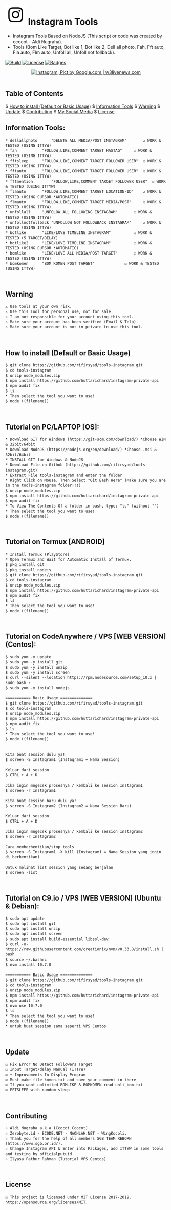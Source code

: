 # ![Image](instagram-icon-white.png) Instagram Tools

* Instagram Tools Based on NodeJS (This script or code was created by ccocot - Aldi Nugraha).
* Tools (Bom Like Target, Bot like 1, Bot like 2, Dell all photo, Fah, Fft auto, Fla auto, Flm auto, Unfoll all, Unfoll not follback).

[![Build](https://img.shields.io/badge/Codename_-_rifirsyad-brightgreen.svg)]()
[![License](http://img.shields.io/:license-MIT-brightgreen.svg?style=flat)](LICENSE)
[![Badges](https://img.shields.io/badge/badges-%F0%9F%91%8D-brightgreen.svg)](https://shields.io/)

<p align="center">
    <a href="https://s.id/2nFcX"><img src="https://i2-prod.manchestereveningnews.co.uk/incoming/article14045218.ece/ALTERNATES/s1200/complete-instagram-marketing-Guide-for-startups-1-1080x675.png" alt="Instagram, Pict by Google.com | w3livenews.com" /></a><br /><br />
</p>

## Table of Contents
$ [How to install (Default or Basic Usage)](#how-to-install-default-or-basic-usage)
$ [Information Tools](#information-tools)
$ [Warning](#warning)
$ [Update](#update)
$ [Contributing](#contributing)
$ [My Social Media](#my-social-media)
$ [License](#license)

## Information Tools:
	* dellallphoto		"DELETE ALL MEDIA/POST INSTAGRAM"		☑ WORK & TESTED (USING ITTYW) 
	* fah			"FOLLOW,LIKE,COMMENT TARGET HASTAG"		☑ WORK & TESTED (USING ITTYW)
	* fftsleep		"FOLLOW,LIKE,COMMENT TARGET FOLLOWER USER"	☑ WORK & TESTED (USING ITTYW)
	* fftauto		"FOLLOW,LIKE,COMMENT TARGET FOLLOWER USER"	☑ WORK & TESTED (USING ITTYW)
	* fftmention		"FOLLOW,LIKE,COMMENT TARGET FOLLOWER USER"	☑ WORK & TESTED (USING ITTYW)
	* flaauto		"FOLLOW,LIKE,COMMENT TARGET LOCATION-ID"	☑ WORK & TESTED (USING CURSOR *AUTOMATIC)
	* flmauto		"FOLLOW,LIKE,COMMENT TARGET MEDIA/POST"		☑ WORK & TESTED (USING ITTYW)
	* unfollall		"UNFOLOW ALL FOLLOWING INSTAGRAM"		☑ WORK & TESTED (USING ITTYW)
	* unfollnotfollback	"UNFOLLOW NOT FOLLOWBACK INSTAGRAM"		☑ WORK & TESTED (USING ITTYW)
	* botlike		"LIKE/LOVE TIMELINE INSTAGRAM"			☑ WORK & TESTED (5 TARGET/DELAY)
	* botlike2		"LIKE/LOVE TIMELINE INSTAGRAM"			☑ WORK & TESTED (USING CURSOR *AUTOMATIC)
	* bomlike		"LIKE/LOVE ALL MEDIA/POST TARGET"		☑ WORK & TESTED (USING ITTYW)
	* bomkomen		"BOM KOMEN POST TARGET"				☑ WORK & TESTED (USING ITTYW)
<br/>

## Warning
	⚠ Use tools at your own risk.
	⚠ Use this Tool for personal use, not for sale.
	⚠ I am not responsible for your account using this tool.
	⚠ Make sure your account has been verified (Email & Telp).
	⚠ Make sure your account is not in private to use this tool.
<br/>

## How to install (Default or Basic Usage)
	$ git clone https://github.com/rifirsyad/tools-instagram.git
	$ cd tools-instagram
	$ unzip node_modules.zip
	$ npm install https://github.com/huttarichard/instagram-private-api
	$ npm audit fix
	$ ls
	* Then select the tool you want to use!
	$ node ((filename))
<br/>

## Tutorial on PC/LAPTOP [OS]:
	* Download GIT for Windows (https://git-scm.com/download/) *Choose WIN & 32bit/64bit
	* Download NodeJS (https://nodejs.org/en/download/) *Choose .msi & 32bit/64bit
	* INSTALL GIT for Windows & NodeJS
	* Download File on Github (https://github.com/rifirsyad/tools-instagram.git)
	* Extract File tools-instagram and enter the folder
	* Right Click on Mouse, Then Select "Git Bash Here" (Make sure you are in the tools-instagram folder!!!)
	$ unzip node_modules.zip
	$ npm install https://github.com/huttarichard/instagram-private-api
	$ npm audit fix
	* To View The Contents Of a folder in bash, type: "ls" (without "")
	* Then select the tool you want to use!
	$ node ((filename))
<br/>

## Tutorial on Termux [ANDROID]
	* Install Termux (PlayStore)
	* Open Termux and Wait for Automatic Install of Termux.
	$ pkg install git
	$ pkg install nodejs
	$ git clone https://github.com/rifirsyad/tools-instagram.git
	$ cd tools-instagram
	$ unzip node_modules.zip
	$ npm install https://github.com/huttarichard/instagram-private-api
	$ npm audit fix
	$ ls
	* Then select the tool you want to use!
	$ node ((filename))
<br/>

## Tutorial on CodeAnywhere / VPS [WEB VERSION] (Centos):
	$ sudo yum -y update
	$ sudo yum -y install git
	$ sudo yum -y install unzip
	$ sudo yum -y install screen
	$ curl --silent --location https://rpm.nodesource.com/setup_10.x | sudo bash -
	$ sudo yum -y install nodejs
	
	=========== Basic Usage ==============
	$ git clone https://github.com/rifirsyad/tools-instagram.git
	$ cd tools-instagram
	$ unzip node_modules.zip
	$ npm install https://github.com/huttarichard/instagram-private-api
	$ npm audit fix
	$ ls
	* Then select the tool you want to use!
	$ node ((filename))
	
	
	Kita buat session dulu ya!
	$ screen -S Instagram1 (Instagram1 = Nama Session)
	
	Keluar dari session
	$ CTRL + A + D
	
	Jika ingin mngecek prosesnya / kembali ke session Instagram1
	$ screen -r Instagram1
	
	Kita buat session baru dulu ya!
	$ screen -S Instagram2 (Instagram2 = Nama Session Baru)
	
	Keluar dari session
	$ CTRL + A + D
	
	Jika ingin mngecek prosesnya / kembali ke session Instagram2
	$ screen -r Instagram2
	
	Cara memberhentikan/stop tools
	$ screen -S Instagram1 -X kill (Instagram1 = Nama Session yang ingin di berhentikan)
	
	Untuk melihat list session yang sedang berjalan
	$ screen -list
<br/>

## Tutorial on C9.io / VPS [WEB VERSION] (Ubuntu & Debian):
	$ sudo apt update
	$ sudo apt install git
	$ sudo apt install unzip
	$ sudo apt install screen
	$ sudo apt install build-essential libssl-dev
	$ curl -o- https://raw.githubusercontent.com/creationix/nvm/v0.33.8/install.sh | bash
	$ source ~/.bashrc
	$ nvm install 10.7.0
	
	=========== Basic Usage ==============
	$ git clone https://github.com/rifirsyad/tools-instagram.git
	$ cd tools-instagram
	$ unzip node_modules.zip
	$ npm install https://github.com/huttarichard/instagram-private-api
	$ npm audit fix
	$ nvm use 10.7.0
	$ ls
	* Then select the tool you want to use!
	$ node ((filename))
	* untuk buat session sama seperti VPS Centos
<br/>

## Update
	☑ Fix Error No Detect Followers Target
	☑ Input Target/delay Manual (ITTYW)
	☑ + Improvements In Display Program
	☑ Must make file komen.txt and save your comment in there
	☑ If you want unlimited BOMLIKE & BOMKOMEN read unli_bom.txt
	☑ FFTSLEEP with random sleep 
<br/>

## Contributing
	☆ Aldi Nugraha a.k.a (Ccocot Ccocot).
	☆ Zerobyte.id - BC0DE.NET - NAONLAH.NET - WingKocoli.
	☆ Thank you for the help of all members SGB TEAM REBORN (https://www.sgb.or.id/).
	☆ Change Instagram API & Enter into Packages, add ITTYW in some tools and testing by officialputuid.
	☆ Ilyasa Fathur Rahman (Tutorial VPS Centos)
<br/>

## License
	☑ This project is licensed under MIT License 2017-2019. https://opensource.org/licenses/MIT.
